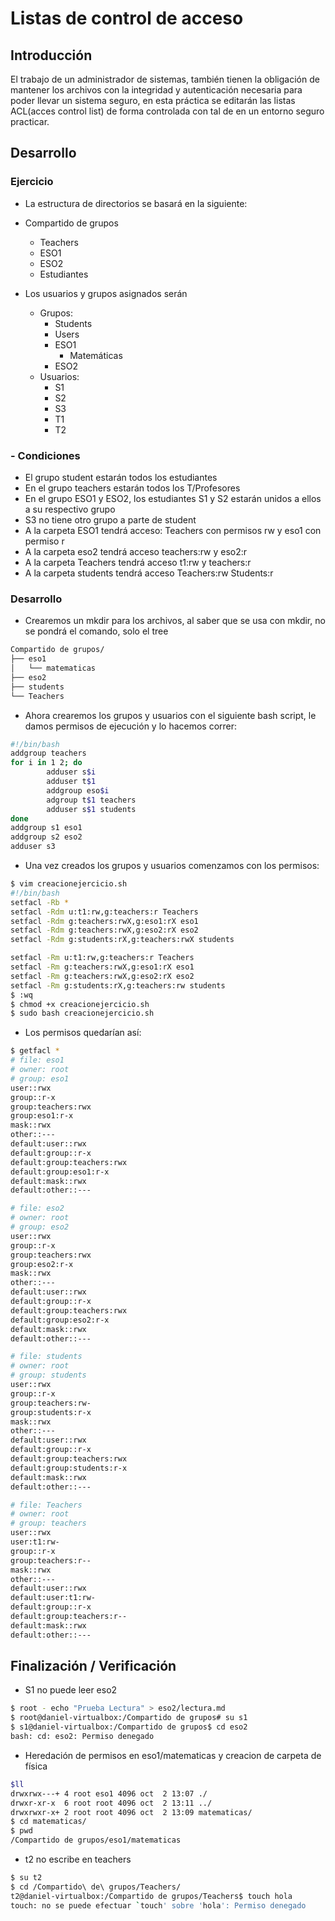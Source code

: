 # Listas de control de acceso

## Introducción 
El trabajo de un administrador de sistemas, también tienen la obligación de mantener los archivos con la integridad y autenticación necesaria para poder llevar un sistema seguro, en esta práctica se editarán las listas ACL(acces control list) de forma controlada con tal de en un entorno seguro practicar.

## Desarrollo

### Ejercicio
- La estructura de directorios se basará en la siguiente: 
- Compartido de grupos 
  - Teachers 
  - ESO1
  - ESO2
  - Estudiantes

- Los usuarios y grupos asignados serán
  - Grupos: 
    - Students
    - Users
    - ESO1
      - Matemáticas
    - ESO2
  - Usuarios:
    - S1
    - S2
    - S3 
    - T1
    - T2

### - Condiciones
  - El grupo student estarán todos los estudiantes
  - En el grupo teachers estarán todos los T/Profesores
  - En el grupo ESO1 y ESO2, los estudiantes S1 y S2 estarán unidos a ellos a su respectivo grupo
  - S3 no tiene otro grupo a parte de student
  - A la carpeta ESO1 tendrá acceso: Teachers con permisos rw y eso1 con permiso r
  - A la carpeta eso2 tendrá acceso teachers:rw y eso2:r
  - A la carpeta Teachers tendrá acceso t1:rw y teachers:r
  - A la carpeta students tendrá acceso Teachers:rw Students:r

### Desarrollo

- Crearemos un mkdir para los archivos, al saber que se usa con mkdir, no se pondrá el comando, solo el tree
```bash
Compartido de grupos/
├── eso1
│   └── matematicas
├── eso2
├── students
└── Teachers
```

- Ahora crearemos los grupos y usuarios con el siguiente bash script, le damos permisos de ejecución y lo hacemos correr:
```bash
#!/bin/bash
addgroup teachers
for i in 1 2; do
        adduser s$i
        adduser t$1
        addgroup eso$i
        adgroup t$1 teachers
        adduser s$1 students
done
addgroup s1 eso1
addgroup s2 eso2
adduser s3
```

- Una vez creados los grupos y usuarios comenzamos con los permisos:
  
```bash
$ vim creacionejercicio.sh
#!/bin/bash
setfacl -Rb *
setfacl -Rdm u:t1:rw,g:teachers:r Teachers
setfacl -Rdm g:teachers:rwX,g:eso1:rX eso1
setfacl -Rdm g:teachers:rwX,g:eso2:rX eso2
setfacl -Rdm g:students:rX,g:teachers:rwX students

setfacl -Rm u:t1:rw,g:teachers:r Teachers
setfacl -Rm g:teachers:rwX,g:eso1:rX eso1
setfacl -Rm g:teachers:rwX,g:eso2:rX eso2
setfacl -Rm g:students:rX,g:teachers:rw students
$ :wq
$ chmod +x creacionejercicio.sh
$ sudo bash creacionejercicio.sh
```

- Los permisos quedarían así:

```bash
$ getfacl *
# file: eso1
# owner: root
# group: eso1
user::rwx
group::r-x
group:teachers:rwx
group:eso1:r-x
mask::rwx
other::---
default:user::rwx
default:group::r-x
default:group:teachers:rwx
default:group:eso1:r-x
default:mask::rwx
default:other::---

# file: eso2
# owner: root
# group: eso2
user::rwx
group::r-x
group:teachers:rwx
group:eso2:r-x
mask::rwx
other::---
default:user::rwx
default:group::r-x
default:group:teachers:rwx
default:group:eso2:r-x
default:mask::rwx
default:other::---

# file: students
# owner: root
# group: students
user::rwx
group::r-x
group:teachers:rw-
group:students:r-x
mask::rwx
other::---
default:user::rwx
default:group::r-x
default:group:teachers:rwx
default:group:students:r-x
default:mask::rwx
default:other::---

# file: Teachers
# owner: root
# group: teachers
user::rwx
user:t1:rw-
group::r-x
group:teachers:r--
mask::rwx
other::---
default:user::rwx
default:user:t1:rw-
default:group::r-x
default:group:teachers:r--
default:mask::rwx
default:other::---
```
## Finalización / Verificación

- S1 no puede leer eso2

```bash
$ root - echo "Prueba Lectura" > eso2/lectura.md
$ root@daniel-virtualbox:/Compartido de grupos# su s1
$ s1@daniel-virtualbox:/Compartido de grupos$ cd eso2
bash: cd: eso2: Permiso denegado
```

- Heredación de permisos en eso1/matematicas y creacion de carpeta de física

```bash
$ll
drwxrwx---+ 4 root eso1 4096 oct  2 13:07 ./
drwxr-xr-x  6 root root 4096 oct  2 13:11 ../
drwxrwxr-x+ 2 root root 4096 oct  2 13:09 matematicas/
$ cd matematicas/
$ pwd
/Compartido de grupos/eso1/matematicas
```

- t2 no escribe en teachers
    
```bash
$ su t2
$ cd /Compartido\ de\ grupos/Teachers/
t2@daniel-virtualbox:/Compartido de grupos/Teachers$ touch hola
touch: no se puede efectuar `touch' sobre 'hola': Permiso denegado
```